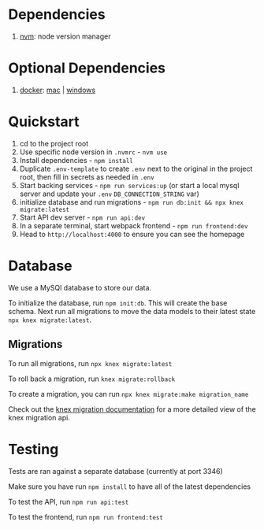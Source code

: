 # Dependencies

1. [nvm](https://github.com/creationix/nvm#installation): node version manager

# Optional Dependencies

1. [docker](https://docs.docker.com/): [mac](https://download.docker.com/mac/stable/Docker.dmg) | [windows](https://download.docker.com/win/stable/Docker%20for%20Windows%20Installer.exe)

# Quickstart

1. cd to the project root
1. Use specific node version in `.nvmrc` - `nvm use`
1. Install dependencies - `npm install`
1. Duplicate `.env-template` to create `.env` next to the original in the project root, then fill in secrets as needed in `.env`
1. Start backing services - `npm run services:up` (or start a local mysql server and update your `.env` `DB_CONNECTION_STRING` var)
1. initialize database and run migrations - `npm run db:init && npx knex migrate:latest`
1. Start API dev server - `npm run api:dev`
1. In a separate terminal, start webpack frontend - `npm run frontend:dev`
1. Head to `http://localhost:4000` to ensure you can see the homepage

# Database

We use a MySQl database to store our data.

To initialize the database, run `npm init:db`. This will create the base schema. Next run all migrations to move the data models to their latest state `npx knex migrate:latest`.

## Migrations

To run all migrations, run `npx knex migrate:latest`

To roll back a migration, run `knex migrate:rollback`

To create a migration, you can run `npx knex migrate:make migration_name`

Check out the [knex migration documentation](https://knexjs.org/#Migrations) for a more detailed view of the knex migration api.


# Testing

Tests are ran against a separate database (currently at port 3346)

Make sure you have run
`npm install`
to have all of the latest dependencies

To test the API, run
`npm run api:test`

To test the frontend, run
`npm run frontend:test`


